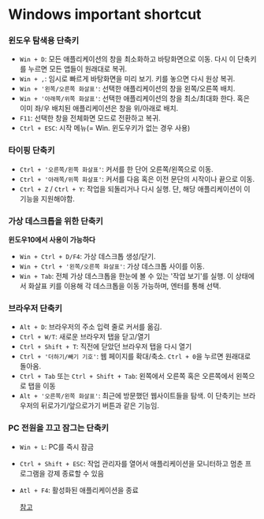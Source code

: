 # Windows important shortcut  

### 윈도우 탐색용 단축키  
- `Win + D`: 모든 애플리케이션의 창을 최소화하고 바탕화면으로 이동. 다시 이 단축키를 누르면 모든 앱들이 원래대로 복귀.  
- `Win + ,`: 임시로 빠르게 바탕화면을 미리 보기. 키를 놓으면 다시 원상 복귀.
- `Win + '왼쪽/오른쪽 화살표'`: 선택한 애플리케이션의 창을 왼쪽/오른쪽 배치.
- `Win + '아래쪽/위쪽 화살표'`: 선택한 애플리케이션의 창을 최소/최대화 한다. 혹은 이미 좌/우 배치된 애플리케이션은 창을 위/아래로 배치.
- `F11`: 선택한 창을 전체화면 모드로 전환하고 복귀.
- `Ctrl + ESC`: 시작 메뉴(= Win. 윈도우키가 없는 경우 사용)
  
  
  
### 타이핑 단축키  
- `Ctrl + '오른쪽/왼쪽 화살표'`: 커서를 한 단어 오른쪽/왼쪽으로 이동.
- `Ctrl + '아래쪽/위쪽 화살표'`: 커서를 다음 혹은 이전 문단의 시작이나 끝으로 이동.
- `Ctrl + Z` / `Ctrl + Y`: 작업을 되돌리거나 다시 실행. 단, 해당 애플리케이션이 이 기능을 지원해야함.
  
  
  
### 가상 데스크톱을 위한 단축키  
**윈도우10에서 사용이 가능하다**  

- `Win + Ctrl + D/F4`: 가상 데스크톱 생성/닫기.
- `Win + Ctrl + '왼쪽/오른쪽 화살표'`: 가상 데스크톱 사이를 이동.
- `Win + Tab`: 전체 가상 데스크톱을 한눈에 볼 수 있는 '작업 보기'를 실행. 이 상태에서 화살표 키를 이용해 각 데스크톱을 이동 가능하며, 엔터를 통해 선택.
  
  
  
### 브라우저 단축키  
- `Alt + D`: 브라우저의 주소 입력 줄로 커서를 옮김.
- `Ctrl + W/T`: 새로운 브라우저 탭을 닫고/열기
- `Ctrl + Shift + T`: 직전에 닫았던 브라우저 탭을 다시 열기
- `Ctrl + '더하기/빼기 기호'`: 웹 페이지를 확대/축소. `Ctrl + 0`을 누르면 원래대로 돌아옴.
- `Ctrl + Tab` 또는 `Ctrl + Shift + Tab`: 왼쪽에서 오른쪽 혹은 오른쪽에서 왼쪽으로 탭을 이동
- `Alt + '오른쪽/왼쪽 화살표'`: 최근에 방문했던 웹사이트들을 탐색. 이 단축키는 브라우저의 뒤로가기/앞으로가기 버튼과 같은 기능임.  
  
  
  
### PC 전원을 끄고 잠그는 단축키  
- `Win + L`: PC를 즉시 잠금
- `Ctrl + Shift + ESC`: 작업 관리자를 열어서 애플리케이션을 모니터하고 멈춘 프로그램을 강제 종료할 수 있음
- `Atl + F4`: 활성화된 애플리케이션을 종료  

  
  
  
  
  
  [참고](http://www.itworld.co.kr/news/101382)
